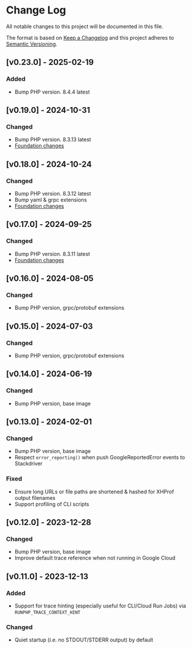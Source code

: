 # Change Log
All notable changes to this project will be documented in this file.

The format is based on [Keep a Changelog](http://keepachangelog.com/)
and this project adheres to [Semantic Versioning](http://semver.org/).

## [v0.23.0] - 2025-02-19

### Added
- Bump PHP version. 8.4.4 latest

## [v0.19.0] - 2024-10-31

### Changed
- Bump PHP version. 8.3.13 latest
- [Foundation changes](https://github.com/thinkfluent/runphp-foundation/compare/v0.17.0...v0.18.0)

## [v0.18.0] - 2024-10-24

### Changed
- Bump PHP version. 8.3.12 latest
- Bump yaml & grpc extensions
- [Foundation changes](https://github.com/thinkfluent/runphp-foundation/compare/v0.16.0...v0.17.0)

## [v0.17.0] - 2024-09-25

### Changed
- Bump PHP version. 8.3.11 latest
- [Foundation changes](https://github.com/thinkfluent/runphp-foundation/compare/v0.15.0...v0.16.0)

## [v0.16.0] - 2024-08-05

### Changed
- Bump PHP version, grpc/protobuf extensions

## [v0.15.0] - 2024-07-03

### Changed
- Bump PHP version, grpc/protobuf extensions

## [v0.14.0] - 2024-06-19

### Changed
- Bump PHP version, base image

## [v0.13.0] - 2024-02-01

### Changed
- Bump PHP version, base image
- Respect `error_reporting()` when push GoogleReportedError events to Stackdriver

### Fixed
- Ensure long URLs or file paths are shortened & hashed for XHProf output filenames
- Support profiling of CLI scripts

## [v0.12.0] - 2023-12-28

### Changed
- Bump PHP version, base image
- Improve default trace reference when not running in Google Cloud

## [v0.11.0] - 2023-12-13

### Added
- Support for trace hinting (especially useful for CLI/Cloud Run Jobs) via `RUNPHP_TRACE_CONTEXT_HINT`

### Changed
- Quiet startup (i.e. no STDOUT/STDERR output) by default